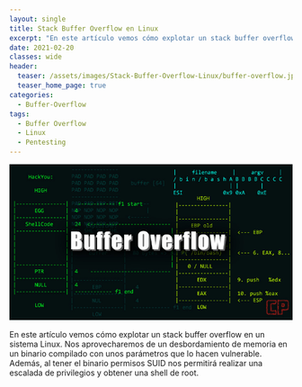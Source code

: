 ```yaml
---
layout: single
title: Stack Buffer Overflow en Linux
excerpt: "En este artículo vemos cómo explotar un stack buffer overflow en un sistema Linux. Nos aprovecharemos de un desbordamiento de memoria en un binario compilado con unos parámetros que lo hacen vulnerable. Además, al tener el binario permisos SUID nos permitirá realizar una escalada de privilegios y obtener una shell de root."
date: 2021-02-20
classes: wide
header:
  teaser: /assets/images/Stack-Buffer-Overflow-Linux/buffer-overflow.jpg
  teaser_home_page: true
categories:
  - Buffer-Overflow
tags:
  - Buffer Overflow
  - Linux
  - Pentesting
---
```


![](/assets/images/Stack-Buffer-Overflow-Windows/buffer-overflow.jpg)

En este artículo vemos cómo explotar un stack buffer overflow en un sistema Linux. Nos aprovecharemos de un desbordamiento de memoria en un binario compilado con unos parámetros que lo hacen vulnerable. Además, al tener el binario permisos SUID nos permitirá realizar una escalada de privilegios y obtener una shell de root.

